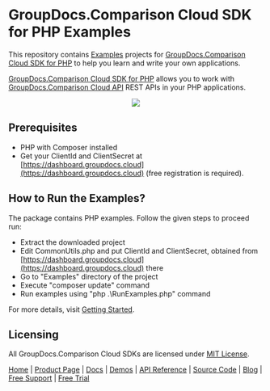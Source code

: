 # GroupDocs.Comparison Cloud SDK for PHP Examples

This repository contains [Examples](Examples) projects for [GroupDocs.Comparison Cloud SDK for PHP](https://github.com/groupdocs-comparison-cloud/groupdocs-comparison-cloud-php) to help you learn and write your own applications.


[GroupDocs.Comparison Cloud SDK for PHP](https://products.groupdocs.cloud/comparison/php) allows you to work with [GroupDocs.Comparison Cloud API](https://products.groupdocs.cloud/comparison) REST APIs in your PHP applications.

<p align="center">
  <a title="Download complete GroupDocs.Comparison Cloud SDK PHP Example source code" href="https://github.com/groupdocs-comparison-cloud/groupdocs-comparison-cloud-php-samples/archive/master.zip">
	<img src="https://raw.github.com/AsposeExamples/java-examples-dashboard/master/images/downloadZip-Button-Large.png" />
  </a>
</p>

## Prerequisites

+ PHP with Composer installed
+ Get your ClientId and ClientSecret at [https://dashboard.groupdocs.cloud](https://dashboard.groupdocs.cloud) (free registration is required).

## How to Run the Examples?

The package contains PHP examples. Follow the given steps to proceed run:

+ Extract the downloaded project
+ Edit CommonUtils.php and put ClientId and ClientSecret, obtained from [https://dashboard.groupdocs.cloud](https://dashboard.groupdocs.cloud) there
+ Go to "Examples" directory of the project
+ Execute "composer update" command
+ Run examples using "php .\RunExamples.php" command

For more details, visit  [Getting Started](https://docs.groupdocs.cloud/comparison/getting-started/).

## Licensing

All GroupDocs.Comparison Cloud SDKs are licensed under [MIT License](LICENSE).

[Home](https://www.groupdocs.cloud/) | [Product Page](https://products.groupdocs.cloud/comparison/php) | [Docs](https://docs.groupdocs.cloud/comparison/) | [Demos](https://products.groupdocs.app/comparison/family) | [API Reference](https://apireference.groupdocs.cloud/comparison/) | [Source Code](https://github.com/groupdocs-comparison-cloud/groupdocs-comparison-cloud-php) | [Blog](https://blog.groupdocs.cloud/category/comparison/) | [Free Support](https://forum.groupdocs.cloud/c/comparison) | [Free Trial](https://purchase.groupdocs.cloud/trial)
